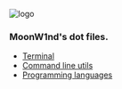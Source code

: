 ![logo](https://user-images.githubusercontent.com/23711465/139557525-42f0a813-6684-4ffe-a877-6e8a74fb0f7b.jpg)

<h3>MoonW1nd's dot files.</h3>

- [Terminal](./doc/terminal.md)
- [Command line utils](./doc/cl.md)
- [Programming languages](./doc/languages.md)
